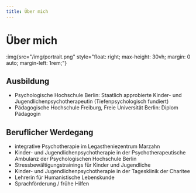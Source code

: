 ```yaml
---
title: Über mich
---
```

# Über mich

:img{src="/img/portrait.png" style="float: right; max-height: 30vh; margin: 0 auto; margin-left: 1rem;"}

## Ausbildung

* Psychologische Hochschule Berlin: Staatlich approbierte Kinder- und Jugendlichenpsychotherapeutin (Tiefenpsychologisch fundiert)
* Pädagogische Hochschule Freiburg, Freie Universität Berlin: Diplom Pädagogin

## Beruflicher Werdegang

* integrative Psychotherapie im Legastheniezentrum Marzahn
* Kinder- und Jugendlichenpsychotherapie in der Psychotherapeutische Ambulanz der Psychologischen Hochschule Berlin
* Stressbewältigungstrainings für Kinder und Jugendliche 
* Kinder- und Jugendlichenpsychotherapie in der Tagesklinik der Charitee
* Lehrerin für Humanistische Lebenskunde
* Sprachförderung / frühe Hilfen
